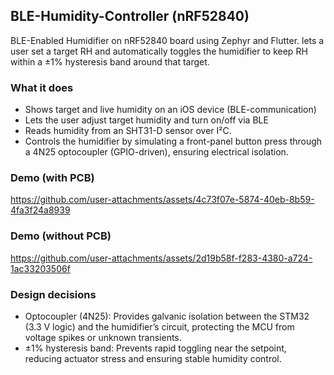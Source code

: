 ## BLE-Humidity-Controller (nRF52840)
BLE-Enabled Humidifier on nRF52840 board using Zephyr and Flutter.
lets a user set a target RH and automatically toggles the humidifier to keep RH within a ±1% hysteresis band around that target.

### What it does
- Shows target and live humidity on an iOS device (BLE-communication)
- Lets the user adjust target humidity and turn on/off via BLE
- Reads humidity from an SHT31-D sensor over I²C.
- Controls the humidifier by simulating a front-panel button press through a 4N25 optocoupler (GPIO-driven), ensuring electrical isolation.

### Demo (with PCB)
https://github.com/user-attachments/assets/4c73f07e-5874-40eb-8b59-4fa3f24a8939

### Demo (without PCB)
https://github.com/user-attachments/assets/2d19b58f-f283-4380-a724-1ac33203506f

### Design decisions
- Optocoupler (4N25): Provides galvanic isolation between the STM32 (3.3 V logic) and the humidifier’s circuit, protecting the MCU from voltage spikes or unknown transients.
- ±1% hysteresis band: Prevents rapid toggling near the setpoint, reducing actuator stress and ensuring stable humidity control.

